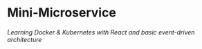 # Mini-Microservice

###### Learning Docker & Kubernetes with React and basic event-driven architecture